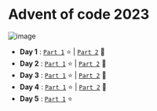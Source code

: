 # Advent of code 2023

![image](https://github.com/valentinefleith/advent-of-code-2023/assets/125041345/10c02bfd-1357-4bfd-a29d-e20549391573)





- **Day 1** : [`Part 1`](/day-1/part1.py)  :star: | [`Part 2`](/day-1/part2.py) :star2:
- **Day 2** : [`Part 1`](/day-2/part1.py)  :star: | [`Part 2`](/day-2/part2.py) :star2:
- **Day 3** : [`Part 1`](/day-3/part1.py)  :star: | [`Part 2`](/day-3/part2.py) :star2:
- **Day 4** : [`Part 1`](/day-4/part1.py)  :star: | [`Part 2`](/day-4/part2.py) :star2:
- **Day 5** : [`Part 1`](/day-5/part1.py)  :star:
